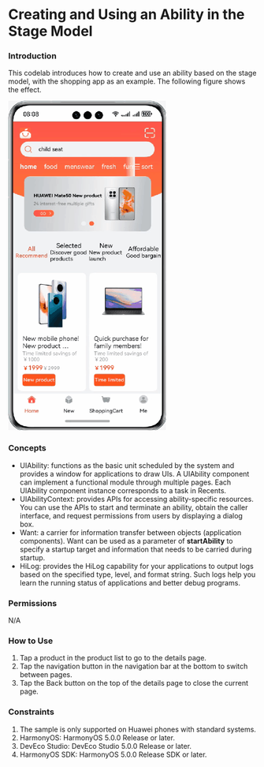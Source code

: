 # Creating and Using an Ability in the Stage Model

### Introduction

This codelab introduces how to create and use an ability based on the stage model, with the shopping app as an example. The following figure shows the effect.

![](screenshots/device/screenshots_eng.gif)

### Concepts

- UIAbility: functions as the basic unit scheduled by the system and provides a window for applications to draw UIs. A UIAbility component can implement a functional module through multiple pages. Each UIAbility component instance corresponds to a task in Recents.
- UIAbilityContext: provides APIs for accessing ability-specific resources. You can use the APIs to start and terminate an ability, obtain the caller interface, and request permissions from users by displaying a dialog box.
- Want: a carrier for information transfer between objects (application components). Want can be used as a parameter of **startAbility** to specify a startup target and information that needs to be carried during startup.
- HiLog: provides the HiLog capability for your applications to output logs based on the specified type, level, and format string. Such logs help you learn the running status of applications and better debug programs.

### Permissions

N/A

### How to Use

1. Tap a product in the product list to go to the details page.
2. Tap the navigation button in the navigation bar at the bottom to switch between pages.
3. Tap the Back button on the top of the details page to close the current page.

### Constraints

1. The sample is only supported on Huawei phones with standard systems.
2. HarmonyOS: HarmonyOS 5.0.0 Release or later.
3. DevEco Studio: DevEco Studio 5.0.0 Release or later.
4. HarmonyOS SDK: HarmonyOS 5.0.0 Release SDK or later.
